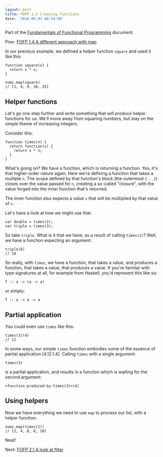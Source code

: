 ```yaml
---
layout: post
title: FOFP 1.5 Creating functions
date: '2016-05-03 08:54:00'
---
```

Part of the [Fundamentals of Functional Programming](/2016/05/03/fofp) document.

Prev: [FOFP 1.4 A different approach with map](/2016/05/03/fofp-1-4-a-different-approach-with-map)

In our previous example, we defined a helper function `square` and used it like this:

```language-javascript
function square(x) {
  return x * x;
}

nums.map(square)
// [1, 4, 9, 16, 25]
```

## Helper functions

Let's go one step further and write something that will produce helper functions for us. We'll move away from squaring numbers, but stay on the simple theme of increasing integers.

Consider this:

```language-javascript
function times(n) {
  return function(x) {
    return x * n;
  }
}
```

What's going on? We have a function, which is returning a function. Yes, it's that higher-order nature again. Here we're defining a function that takes a multiple `n`. The scope defined by that function's block (the outermost `{...}`) closes over the value passed for `n`, creating a so-called "closure", with the value forged into the inner function that's returned.

The inner function also expects a value `x` that will be multiplied by that value of `n`.

Let's have a look at how we might use that:

```language-javascript
var double = times(2);
var triple = times(3);
```

So take `triple`. What is it that we have, as a result of calling `times(3)`? Well, we have a function expecting an argument:

```language-javascript
triple(6)
// 18
```

So really, with `times`, we have a function, that takes a value, and produces a function, that takes a value, that produces a value. If you're familiar with type signatures at all, for example from Haskell, you'd represent this like so:

```
f :: a -> (a -> a)
```

or simply:

```
f :: a -> a -> a
```

## Partial application

You could even use `times` like this:

```language-javascript
times(3)(4)
// 12
```

In some ways, our simple `times` function embodies some of the essence of partial application [4.12.1.4]. Calling `times` with a single argument:

```language-javascript
times(3)
```

is a partial application, and results in a function which is waiting for the second argument:

```
<function-produced-by-times(3)>(4)
```

## Using helpers

Now we have everything we need to use `map` to process our list, with a helper function:


```language-javascript
nums.map(times(2))
// [2, 4, 8, 8, 10]
```

Neat!

Next: [FOFP 2.1 A look at filter](/2016/05/04/fofp-2-1-a-look-at-filter)
